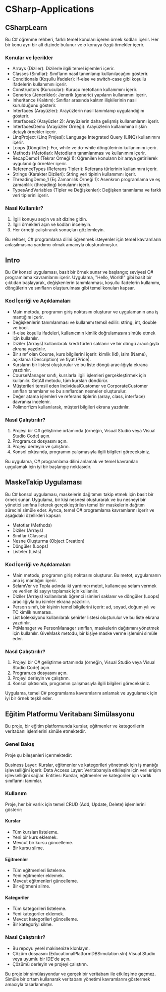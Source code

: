 # CSharp-Applications

## CSharpLearn

Bu C# öğrenme rehberi, farklı temel konuları içeren örnek kodları içerir. Her bir konu ayrı bir alt dizinde bulunur ve o konuya özgü örnekler içerir.

### Konular ve İçerikler
- Arrays (Diziler): Dizilerle ilgili temel işlemleri içerir.
- Classes (Sınıflar): Sınıfların nasıl tanımlanıp kullanılacağını gösterir.
- Conditionals (Koşullu İfadeler): If-else ve switch-case gibi koşullu ifadelerin kullanımını içerir.
- Constructors (Kurucular): Kurucu metotların kullanımını içerir.
- Generics (Jenerikler): Jenerik (generic) yapıların kullanımını içerir.
- Inheritance (Kalıtım): Sınıflar arasında kalıtım ilişkilerinin nasıl kurulduğunu gösterir.
- Interfaces (Arayüzler): Arayüzlerin nasıl tanımlanıp uygulandığını gösterir.
- Interfaces2 (Arayüzler 2): Arayüzlerin daha gelişmiş kullanımlarını içerir.
- InterfacesDemo (Arayüzler Örneği): Arayüzlerin kullanımına ilişkin detaylı örnekler içerir.
- LinqProject (Linq Projesi): Language Integrated Query (LINQ) kullanımını içerir.
- Loops (Döngüler): For, while ve do-while döngülerinin kullanımını içerir.
- Methods (Metotlar): Metodların tanımlanması ve kullanımını içerir.
- RecapDemo1 (Tekrar Örneği 1): Öğrenilen konuların bir araya getirilerek uygulandığı örnekler içerir.
- ReferenceTypes (Referans Tipleri): Referans türlerinin kullanımını içerir.
- Strings (Karakter Dizileri): String veri tipinin kullanımını içerir.
- ThreadingDemo_1 (Eş Zamanlılık Örneği 1): Asenkron programlama ve eş zamanlılık (threading) konularını içerir.
- TypesAndVariables (Tipler ve Değişkenler): Değişken tanımlama ve farklı veri tiplerini içerir.

### Nasıl Kullanılır?
1. İlgili konuyu seçin ve alt dizine gidin.
2. İlgili örnekleri açın ve kodları inceleyin.
3. Her örneği çalıştırarak sonuçları gözlemleyin.

Bu rehber, C# programlama dilini öğrenmek isteyenler için temel kavramların anlaşılmasına yardımcı olmak amacıyla oluşturulmuştur.

## Intro

Bu C# konsol uygulaması, basit bir örnek sunar ve başlangıç seviyesi C# programlama kavramlarını içerir. Uygulama, "Hello, World!" gibi basit bir çıktıdan başlayarak, değişkenlerin tanımlanması, koşullu ifadelerin kullanımı, döngülerin ve sınıfların oluşturulması gibi temel konuları kapsar.

### Kod İçeriği ve Açıklamaları
- Main metodu, programın giriş noktasını oluşturur ve uygulamanın ana iş mantığını içerir.
- Değişkenlerin tanımlanması ve kullanımı temsil edilir: string, int, double ve bool.
- if-else koşullu ifadeleri, kullanıcının kimlik doğrulamasını simüle etmek için kullanılır.
- Diziler (Arrays) kullanılarak kredi türleri saklanır ve bir döngü aracılığıyla ekrana yazdırılır.
- Bir sınıf olan Course, kurs bilgilerini içerir: kimlik (Id), isim (Name), açıklama (Description) ve fiyat (Price).
- Kursların bir listesi oluşturulur ve bu liste döngü aracılığıyla ekrana yazdırılır.
- CourseManager sınıfı, kurslarla ilgili işlemleri gerçekleştirmek için kullanılır. GetAll metodu, tüm kursları döndürür.
- Müşterileri temsil eden IndividualCustomer ve CorporateCustomer sınıfları tanımlanır ve bu sınıflardan nesneler oluşturulur.
- Değer atama işlemleri ve referans tiplerin (array, class, interface) davranışı incelenir.
- Polimorfizm kullanılarak, müşteri bilgileri ekrana yazdırılır.

### Nasıl Çalıştırılır?
1. Projeyi bir C# geliştirme ortamında (örneğin, Visual Studio veya Visual Studio Code) açın.
2. Program.cs dosyasını açın.
3. Projeyi derleyin ve çalıştırın.
4. Konsol çıktısında, programın çalışmasıyla ilgili bilgileri göreceksiniz.

Bu uygulama, C# programlama dilini anlamak ve temel kavramları uygulamak için iyi bir başlangıç ​​noktasıdır.


## MaskeTakip Uygulaması

Bu C# konsol uygulaması, maskelerin dağıtımını takip etmek için basit bir örnek sunar. Uygulama, bir kişi nesnesi oluşturarak ve bu nesneyi bir yönetici sınıfına ileterek gerçekleştirilen temel bir maskelerin dağıtım sürecini simüle eder. Ayrıca, temel C# programlama kavramlarını içerir ve aşağıdaki özellikleri kapsar:

- Metotlar (Methods)
- Diziler (Arrays)
- Sınıflar (Classes)
- Nesne Oluşturma (Object Creation)
- Döngüler (Loops)
- Listeler (Lists)

### Kod İçeriği ve Açıklamaları

- Main metodu, programın giriş noktasını oluşturur. Bu metot, uygulamanın ana iş mantığını içerir.
- SelamVer ve Topla adında iki yardımcı metot, kullanıcıya selam vermek ve verilen iki sayıyı toplamak için kullanılır.
- Diziler (Arrays) kullanılarak öğrenci isimleri saklanır ve döngüler (Loops) aracılığıyla bu isimler ekrana yazdırılır.
- Person sınıfı, bir kişinin temel bilgilerini içerir: ad, soyad, doğum yılı ve TC kimlik numarası.
- List koleksiyonu kullanılarak şehirler listesi oluşturulur ve bu liste ekrana yazdırılır.
- PttManager ve PersonManager sınıfları, maskelerin dağıtımını yönetmek için kullanılır. GiveMask metodu, bir kişiye maske verme işlemini simüle eder.

### Nasıl Çalıştırılır?

1. Projeyi bir C# geliştirme ortamında (örneğin, Visual Studio veya Visual Studio Code) açın.
2. Program.cs dosyasını açın.
3. Projeyi derleyin ve çalıştırın.
4. Konsol çıktısında, programın çalışmasıyla ilgili bilgileri göreceksiniz.

Uygulama, temel C# programlama kavramlarını anlamak ve uygulamak için iyi bir örnek teşkil eder.

## Eğitim Platformu Veritabanı Simülasyonu

Bu proje, bir eğitim platformunda kurslar, eğitmenler ve kategorilerin veritabanı işlemlerini simüle etmektedir.

### Genel Bakış

Proje şu bileşenleri içermektedir:

Business Layer: Kurslar, eğitmenler ve kategorileri yönetmek için iş mantığı işlevselliğini içerir.
Data Access Layer: Veritabanıyla etkileşim için veri erişim işlevselliğini sağlar.
Entities: Kurslar, eğitmenler ve kategoriler için varlık sınıflarını tanımlar.

### Kullanım
Proje, her bir varlık için temel CRUD (Add, Update, Delete) işlemlerini gösterir:

#### Kurslar
- Tüm kursları listeleme.
- Yeni bir kurs eklemek.
- Mevcut bir kursu güncelleme.
- Bir kursu silme.

#### Eğitmenler
- Tüm eğitmenleri listeleme.
- Yeni eğitmenler eklemek.
- Mevcut eğitmenleri güncelleme.
- Bir eğitmeni silme.

#### Kategoriler
- Tüm kategorileri listeleme.
- Yeni kategoriler eklemek.
- Mevcut kategorileri güncelleme.
- Bir kategoriyi silme.


### Nasıl Çalıştırılır?

- Bu repoyu yerel makinenize klonlayın.
- Çözüm dosyasını (EducationalPlatformDBSimulation.sln) Visual Studio veya uyumlu bir IDE'de açın.
- Çözümü derleyin ve projeyi çalıştırın.

Bu proje bir simülasyondur ve gerçek bir veritabanı ile etkileşime geçmez. Simüle bir ortam kullanarak veritabanı yönetimi kavramlarını göstermek amacıyla tasarlanmıştır.
